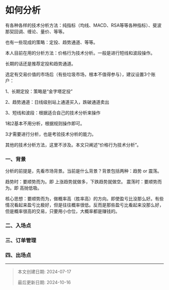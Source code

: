 # 如何分析

有各种各样的技术分析方法：纯指标（均线、MACD、RSA等等各种指标）、斐波那契回调、缠论、量价、等等。

也有一些现成的策略：定投、趋势通道、等等。

本人目前在用的分析方法：价格行为技术分析。一般是进行短线和波段操作。

长期的话还是推荐定投和趋势通道。



选定有交易价值的市场后（有些垃圾市场，根本不值得参与），建议设置3个账户：

1、长期定投：策略是“金字塔定投”

2、趋势通道：日线级别站上通道买入，跌破通道卖出

3、短线和波段：根据适合自己的技术分析来操作

1和2基本不用分析，根据规则操作即可。

3才需要进行分析，也是考验技术分析的能力。

其他的技术分析方法，这里不涉及。本文只阐述“价格行为技术分析”。



### 一、背景

分析的前提是，先看市场背景。当前是什么背景？背景包括两种：趋势 or 震荡。

趋势时：要顺势而为。即 上涨趋势就做多，下跌趋势就做空。
震荡时：要顺势而为。即 高抛低吸。

核心思想：要顺势而为，做概率高（胜率高）的方向。即使盈亏比没那么好。有些情况看起来盈亏比极好，但是往往概率很低。反而是那些盈亏比看起来没那么好，但是概率很高的交易，只要用小仓位，大概率都是赚钱的。

### 二、入场点



### 三、订单管理



### 四、出场点








---

> 本文创建日期: 2024-07-17
>
> 最后更新日期: 2024-10-16

